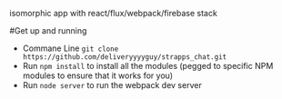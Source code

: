 isomorphic app with react/flux/webpack/firebase stack

#Get up and running

* Commane Line `git clone https://github.com/deliveryyyyguy/strapps_chat.git`
* Run `npm install` to install all the modules (pegged to specific NPM modules to ensure that it works for you)
* Run `node server` to run the webpack dev server 



